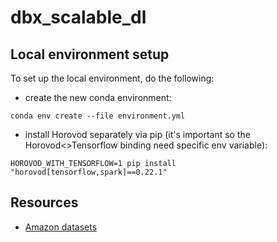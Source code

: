 # dbx_scalable_dl

## Local environment setup

To set up the local environment, do the following:
- create the new conda environment:
```
conda env create --file environment.yml 
```
- install Horovod separately via pip (it's important so the Horovod<>Tensorflow binding need specific env variable):
```
HOROVOD_WITH_TENSORFLOW=1 pip install "horovod[tensorflow,spark]==0.22.1"
```


## Resources

- [Amazon datasets](https://nijianmo.github.io/amazon/index.html)
